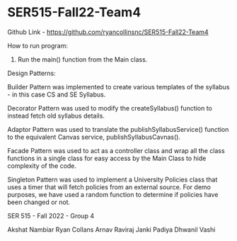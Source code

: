 # SER515-Fall22-Team4

Github Link - https://github.com/ryancollinsnc/SER515-Fall22-Team4

How to run program:

1) Run the main() function from the Main class.



Design Patterns:

Builder Pattern was implemented to create various templates of the syllabus - in this case CS and SE Syllabus.

Decorator Pattern was used to modify the createSyllabus() function to instead fetch old syllabus details.

Adaptor Pattern was used to translate the publishSyllabusService() function to the equivalent Canvas service, publishSyllabusCavnas().

Facade Pattern was used to act as a controller class and wrap all the class functions in a single class for easy access by the Main Class to hide complexity of the code.

Singleton Pattern was used to implement a University Policies class that uses a timer that will fetch policies from an external source. For demo purposes, we have used a random function to determine if policies have been changed or not.



SER 515 - Fall 2022 - Group 4

Akshat Nambiar
Ryan Collans
Arnav Raviraj
Janki Padiya
Dhwanil Vashi
